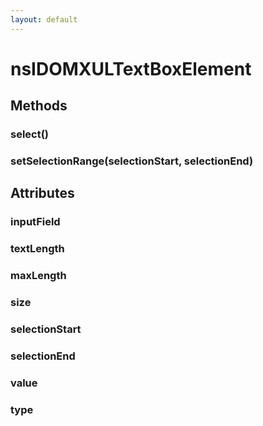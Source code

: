 ```yaml
---
layout: default
---
```


# nsIDOMXULTextBoxElement #

## Methods ##

### select() ###

### setSelectionRange(selectionStart, selectionEnd) ###

## Attributes ##

### inputField ###

### textLength ###

### maxLength ###

### size ###

### selectionStart ###

### selectionEnd ###

### value ###

### type ###
